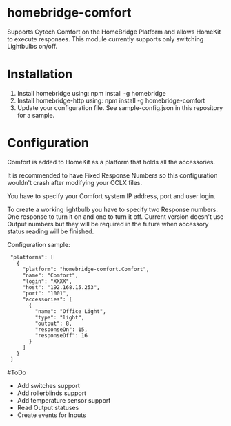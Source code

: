 # homebridge-comfort

Supports Cytech Comfort on the HomeBridge Platform and allows HomeKit to execute responses.
This module currently supports only switching Lightbulbs on/off.

# Installation

1. Install homebridge using: npm install -g homebridge
2. Install homebridge-http using: npm install -g homebridge-comfort
3. Update your configuration file. See sample-config.json in this repository for a sample. 

# Configuration

Comfort is added to HomeKit as a platform that holds all the accessories.

It is recommended to have Fixed Response Numbers so this configuration wouldn't crash after modifying your CCLX files.

You have to specify your Comfort system IP address, port and user login.

To create a working lightbulb you have to specify two Response numbers. One response to turn it on and one to turn it off.
Current version doesn't use Output numbers but they will be required in the future when accessory status reading will be finished.

Configuration sample:

 ```
  "platforms": [
    {
      "platform": "homebridge-comfort.Comfort",
      "name": "Comfort",
      "login": "XXXX",
      "host": "192.168.15.253",
      "port": "1001",
      "accessories": [
        {
          "name": "Office Light",
          "type": "light",
          "output": 8,
          "responseOn": 15,
          "responseOff": 16
        }
      ]
    }
  ]
```

#ToDo

- Add switches support
- Add rollerblinds support
- Add temperature sensor support
- Read Output statuses
- Create events for Inputs
